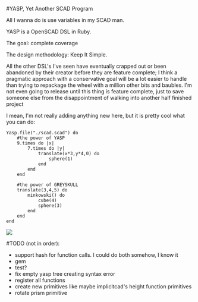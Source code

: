 #YASP, Yet Another SCAD Program

All I wanna do is use variables in my SCAD man.

YASP is a OpenSCAD DSL in Ruby. 

The goal: complete coverage

The design methodology: Keep It Simple.

All the other DSL's I've seen have eventually crapped out or been abandoned by their creator before they are feature complete; I think a pragmatic approach with a conservative goal will be a lot easier to handle than trying to repackage the wheel with a million other bits and baubles. I'm not even going to release until this thing is feature complete, just to save someone else from the disappointment of walking into another half finished project

I mean, I'm not really adding anything new here, but it is pretty cool what you can do:

```
Yasp.file("./scad.scad") do
	#the power of YASP
	9.times do |x|
		7.times do |y|
			translate(x*3,y*4,0) do
				sphere(1)
			end
		end
	end

	#the power of GREYSKULL
	translate(3,4,5) do
		minkowski() do
			cube(4)
			sphere(3)
		end
	end
end
```

![](http://i.imgur.com/kPxZ6GJ.png)

#TODO (not in order):
* support hash for function calls. I could do both somehow, I know it
* gem
* test?
* fix empty yasp tree creating syntax error
* register all functions
* create new primitives like maybe implicitcad's height function primitives
* rotate prism primitive